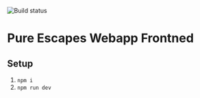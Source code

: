 ![Build status](https://codebuild.eu-west-2.amazonaws.com/badges?uuid=eyJlbmNyeXB0ZWREYXRhIjoia1BlQnZtSlM2U3VHRDlnQjJVL0p5UElkSFZiZ3hIZCsySHhSTWkrbjlpVG11YzBoZlgxQktNandTYjhYTFlQRDY0NUgzTlVKZzdWS2pZOHlVTjRVYWNVPSIsIml2UGFyYW1ldGVyU3BlYyI6InRlMkNuNFgzSzBFSjVDQVIiLCJtYXRlcmlhbFNldFNlcmlhbCI6MX0%3D&branch=master)

# Pure Escapes Webapp Frontned

## Setup

1. `npm i`
1. `npm run dev`

